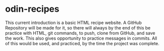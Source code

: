 # odin-recipes
This current introduction is a basic HTML recipe website. A GitHub Repository will be made for it, so there will always by the end of this be practice with HTML, git commands, to push, clone from GitHub, and save the work. This also gives opportunity to practice messages in commits. All of this would be used, and practiced, by the time the project was complete.
